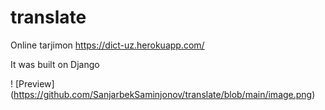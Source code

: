 # translate

Online tarjimon
https://dict-uz.herokuapp.com/

It was built on Django

! [Preview] (https://github.com/SanjarbekSaminjonov/translate/blob/main/image.png)
